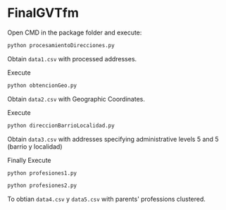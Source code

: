 # FinalGVTfm

Open CMD in the package folder and execute:

```bash
python procesamientoDirecciones.py
```

Obtain ```data1.csv``` with processed addresses.

Execute

```bash
python obtencionGeo.py
```

Obtain ```data2.csv``` with Geographic Coordinates.

Execute

```bash
python direccionBarrioLocalidad.py
```

Obtain ```data3.csv``` with addresses specifying administrative levels 5 and 5 (barrio y localidad)

Finally Execute

```bash
python profesiones1.py
```

```bash
python profesiones2.py
```

To obtian ```data4.csv``` y ```data5.csv``` with parents' professions clustered.
